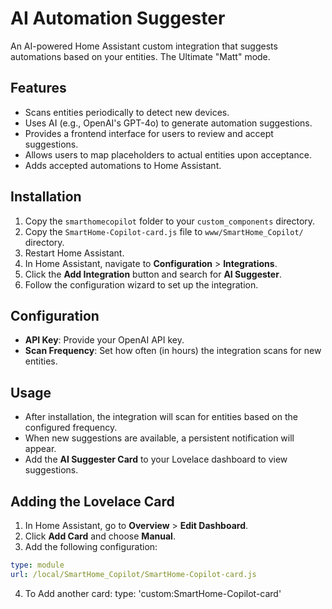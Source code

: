 # AI Automation Suggester

An AI-powered Home Assistant custom integration that suggests automations based on your entities. The Ultimate "Matt" mode.

## Features

- Scans entities periodically to detect new devices.
- Uses AI (e.g., OpenAI's GPT-4o) to generate automation suggestions.
- Provides a frontend interface for users to review and accept suggestions.
- Allows users to map placeholders to actual entities upon acceptance.
- Adds accepted automations to Home Assistant.

## Installation

1. Copy the `smarthomecopilot` folder to your `custom_components` directory.
2. Copy the `SmartHome-Copilot-card.js` file to `www/SmartHome_Copilot/` directory.
3. Restart Home Assistant.
4. In Home Assistant, navigate to **Configuration** > **Integrations**.
5. Click the **Add Integration** button and search for **AI Suggester**.
6. Follow the configuration wizard to set up the integration.

## Configuration

- **API Key**: Provide your OpenAI API key.
- **Scan Frequency**: Set how often (in hours) the integration scans for new entities.

## Usage

- After installation, the integration will scan for entities based on the configured frequency.
- When new suggestions are available, a persistent notification will appear.
- Add the **AI Suggester Card** to your Lovelace dashboard to view suggestions.


## Adding the Lovelace Card

1. In Home Assistant, go to **Overview** > **Edit Dashboard**.
2. Click **Add Card** and choose **Manual**.
3. Add the following configuration:

```yaml
type: module
url: /local/SmartHome_Copilot/SmartHome-Copilot-card.js
```

4. To Add another card:
   type: 'custom:SmartHome-Copilot-card'


